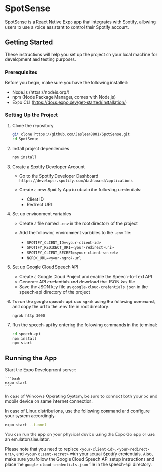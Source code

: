 # SpotSense

SpotSense is a React Native Expo app that integrates with Spotify, allowing users to use a voice assistant to control their Spotify account.

## Getting Started

These instructions will help you set up the project on your local machine for development and testing purposes.

### Prerequisites

Before you begin, make sure you have the following installed:

- Node.js (https://nodejs.org/)
- npm (Node Package Manager, comes with Node.js)
- Expo CLI (https://docs.expo.dev/get-started/installation/)

### Setting Up the Project

1. Clone the repository:

    ```bash
    git clone https://github.com/Jasleen8801/SpotSense.git
    cd SpotSense
    ```

2. Install project dependencies

    ```bash
    npm install
    ```

3. Create a Spotify Developer Account

    - Go to the Spotify Developer Dashboard `https://developer.spotify.com/dashboard/applications`

    - Create a new Spotify App to obtain the following credentials:
        - Client ID
        - Redirect URI

4. Set up environment variables

    - Create a file named `.env` in the root directory of the project

    - Add the following environment variables to the `.env` file:
        - `SPOTIFY_CLIENT_ID=<your-client-id>`
        - `SPOTIFY_REDIRECT_URI=<your-redirect-uri>`
        - `SPOTIFY_CLIENT_SECRET=<your-client-secret>`
        - `NGROK_URL=<your-ngrok-url`

5. Set up Google Cloud Speech API

    - Create a Google Cloud Project and enable the Speech-to-Text API
    - Generate API credentials and download the JSON key file
    - Save the JSON key file as `google-cloud-credentials.json` in the speech-api directory of the project

6. To run the google speech-api, use `ngrok` using the following command, and copy the url to the .env file in root directory.

    ```bash
    ngrok http 3000
    ```

7. Run the speech-api by entering the following commands in the terminal:

    ```bash
    cd speech-api
    npm install
    npm start
    ```

## Running the App

Start the Expo Development server:

    ```bash
    expo start
    ```

In case of Windows Operating System, be sure to connect both your pc and mobile device on same internet connection.

In case of Linux distributions, use the following command and configure your system accordingly-

```bash
expo start --tunnel
```

You can run the app on your physical device using the Expo Go app or use an emulator/simulator.

Please note that you need to replace `<your-client-id>`, `<your-redirect-uri>`, and `<your-client-secret>` with your actual Spotify credentials. Also, make sure you follow the Google Cloud Speech API setup instructions and place the `google-cloud-credentials.json` file in the speech-api directory.